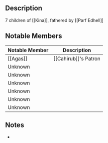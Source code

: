 ## Description
7 children of [[Kina]], fathered by [[Parf Edhell]]

## Notable Members
| Notable Member | Description          |
| -------------- | -------------------- |
| [[Agas]]       | [[Cahirub]]'s Patron |
| Unknown        |                      |
| Unknown        |                      |
| Unknown        |                      |
| Unknown        |                      |
| Unknown        |                      |
| Unknown               |                      |

## Notes
* 
